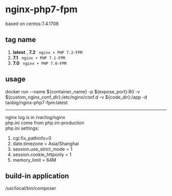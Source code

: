 # nginx-php7-fpm
based on centos:7.4.1708
## tag name
1. **latest** , **7.2**  ` nginx + PHP 7.2-FPM`  
1. **7.1**  ` nginx + PHP 7.1-FPM`  
1. **7.0**  ` nginx + PHP 7.0-FPM`    

## usage
docker run --name ${container_name} -p ${expose_port}:80  -v ${custom_nginx_conf_dir}:/etc/nginx/conf.d -v ${code_dir}:/app  -d  taobig/nginx-php7-fpm:latest

---
nginx log is in /var/log/nginx  
php.ini come from  php.ini-production  
php.ini settings:
1. cgi.fix_pathinfo=0
1. date.timezone = Asia/Shanghai
1. session.use_strict_mode = 1
1. session.cookie_httponly = 1
1. memory_limit = 64M

## build-in application
/usr/local/bin/composer
